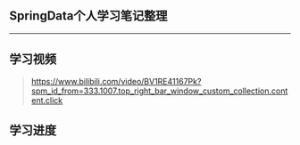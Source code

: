 ## SpringData个人学习笔记整理

---

## 学习视频

> https://www.bilibili.com/video/BV1RE41167Pk?spm_id_from=333.1007.top_right_bar_window_custom_collection.content.click

## 学习进度

```
```

